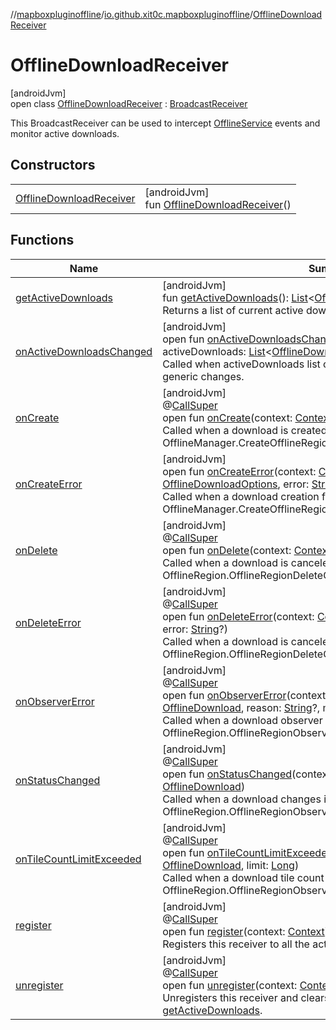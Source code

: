 //[mapboxpluginoffline](../../../index.md)/[io.github.xit0c.mapboxpluginoffline](../index.md)/[OfflineDownloadReceiver](index.md)

# OfflineDownloadReceiver

[androidJvm]\
open class [OfflineDownloadReceiver](index.md) : [BroadcastReceiver](https://developer.android.com/reference/kotlin/android/content/BroadcastReceiver.html)

This BroadcastReceiver can be used to intercept [OfflineService](../-offline-service/index.md) events and monitor active downloads.

## Constructors

| | |
|---|---|
| [OfflineDownloadReceiver](-offline-download-receiver.md) | [androidJvm]<br>fun [OfflineDownloadReceiver](-offline-download-receiver.md)() |

## Functions

| Name | Summary |
|---|---|
| [getActiveDownloads](get-active-downloads.md) | [androidJvm]<br>fun [getActiveDownloads](get-active-downloads.md)(): [List](https://kotlinlang.org/api/latest/jvm/stdlib/kotlin.collections/-list/index.html)&lt;[OfflineDownload](../../io.github.xit0c.mapboxpluginoffline.model/-offline-download/index.md)&gt;<br>Returns a list of current active downloads. |
| [onActiveDownloadsChanged](on-active-downloads-changed.md) | [androidJvm]<br>open fun [onActiveDownloadsChanged](on-active-downloads-changed.md)(context: [Context](https://developer.android.com/reference/kotlin/android/content/Context.html), activeDownloads: [List](https://kotlinlang.org/api/latest/jvm/stdlib/kotlin.collections/-list/index.html)&lt;[OfflineDownload](../../io.github.xit0c.mapboxpluginoffline.model/-offline-download/index.md)&gt;)<br>Called when activeDownloads list changes. Override this to respond to generic changes. |
| [onCreate](on-create.md) | [androidJvm]<br>@[CallSuper](https://developer.android.com/reference/kotlin/androidx/annotation/CallSuper.html)<br>open fun [onCreate](on-create.md)(context: [Context](https://developer.android.com/reference/kotlin/android/content/Context.html), download: [OfflineDownload](../../io.github.xit0c.mapboxpluginoffline.model/-offline-download/index.md))<br>Called when a download is created, see OfflineManager.CreateOfflineRegionCallback.onCreate(). |
| [onCreateError](on-create-error.md) | [androidJvm]<br>open fun [onCreateError](on-create-error.md)(context: [Context](https://developer.android.com/reference/kotlin/android/content/Context.html), options: [OfflineDownloadOptions](../../io.github.xit0c.mapboxpluginoffline.model/-offline-download-options/index.md), error: [String](https://kotlinlang.org/api/latest/jvm/stdlib/kotlin/-string/index.html)?)<br>Called when a download creation fails, see OfflineManager.CreateOfflineRegionCallback.onError(). |
| [onDelete](on-delete.md) | [androidJvm]<br>@[CallSuper](https://developer.android.com/reference/kotlin/androidx/annotation/CallSuper.html)<br>open fun [onDelete](on-delete.md)(context: [Context](https://developer.android.com/reference/kotlin/android/content/Context.html), download: [OfflineDownload](../../io.github.xit0c.mapboxpluginoffline.model/-offline-download/index.md))<br>Called when a download is canceled and the region deleted, see OfflineRegion.OfflineRegionDeleteCallback.onDelete(). |
| [onDeleteError](on-delete-error.md) | [androidJvm]<br>@[CallSuper](https://developer.android.com/reference/kotlin/androidx/annotation/CallSuper.html)<br>open fun [onDeleteError](on-delete-error.md)(context: [Context](https://developer.android.com/reference/kotlin/android/content/Context.html), download: [OfflineDownload](../../io.github.xit0c.mapboxpluginoffline.model/-offline-download/index.md), error: [String](https://kotlinlang.org/api/latest/jvm/stdlib/kotlin/-string/index.html)?)<br>Called when a download is canceled but the region deletion fails, see OfflineRegion.OfflineRegionDeleteCallback.onError(). |
| [onObserverError](on-observer-error.md) | [androidJvm]<br>@[CallSuper](https://developer.android.com/reference/kotlin/androidx/annotation/CallSuper.html)<br>open fun [onObserverError](on-observer-error.md)(context: [Context](https://developer.android.com/reference/kotlin/android/content/Context.html), download: [OfflineDownload](../../io.github.xit0c.mapboxpluginoffline.model/-offline-download/index.md), reason: [String](https://kotlinlang.org/api/latest/jvm/stdlib/kotlin/-string/index.html)?, message: [String](https://kotlinlang.org/api/latest/jvm/stdlib/kotlin/-string/index.html)?)<br>Called when a download observer fails, see OfflineRegion.OfflineRegionObserver.onError(). |
| [onStatusChanged](on-status-changed.md) | [androidJvm]<br>@[CallSuper](https://developer.android.com/reference/kotlin/androidx/annotation/CallSuper.html)<br>open fun [onStatusChanged](on-status-changed.md)(context: [Context](https://developer.android.com/reference/kotlin/android/content/Context.html), download: [OfflineDownload](../../io.github.xit0c.mapboxpluginoffline.model/-offline-download/index.md))<br>Called when a download changes its status, see OfflineRegion.OfflineRegionObserver.onStatusChanged(). |
| [onTileCountLimitExceeded](on-tile-count-limit-exceeded.md) | [androidJvm]<br>@[CallSuper](https://developer.android.com/reference/kotlin/androidx/annotation/CallSuper.html)<br>open fun [onTileCountLimitExceeded](on-tile-count-limit-exceeded.md)(context: [Context](https://developer.android.com/reference/kotlin/android/content/Context.html), download: [OfflineDownload](../../io.github.xit0c.mapboxpluginoffline.model/-offline-download/index.md), limit: [Long](https://kotlinlang.org/api/latest/jvm/stdlib/kotlin/-long/index.html))<br>Called when a download tile count exceeds limit, see OfflineRegion.OfflineRegionObserver.mapboxTileCountLimitExceeded(). |
| [register](register.md) | [androidJvm]<br>@[CallSuper](https://developer.android.com/reference/kotlin/androidx/annotation/CallSuper.html)<br>open fun [register](register.md)(context: [Context](https://developer.android.com/reference/kotlin/android/content/Context.html))<br>Registers this receiver to all the actions. |
| [unregister](unregister.md) | [androidJvm]<br>@[CallSuper](https://developer.android.com/reference/kotlin/androidx/annotation/CallSuper.html)<br>open fun [unregister](unregister.md)(context: [Context](https://developer.android.com/reference/kotlin/android/content/Context.html))<br>Unregisters this receiver and clears the internal list returned by [getActiveDownloads](get-active-downloads.md). |
